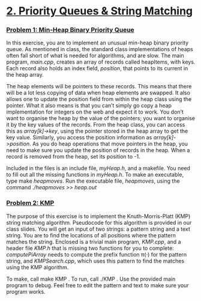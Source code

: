 # <ins>2. Priority Queues & String Matching</ins>
### <ins>Problem 1: Min-Heap Binary Priority Queue</ins>
In this exercise, you are to implement an unusual min-heap binary priority queue. As mentioned in class, the standard class implementations of heaps often fall short of what is needed for algorithms, and are slow. The main program, *main.cpp*, creates an array of records called heapItems, with keys. Each record also holds an index field, *position*, that points to its current in the heap array.

The heap elements will be pointers to these records. This means that there will be a lot less copying of data when heap elements are swapped. It also allows one to update the position field from within the heap class using the pointer. What it also means is that you can’t simply go copy a heap implementation for integers on the web and expect it to work. You don’t want to organise the heap by the value of the pointers; you want to organise it by the key values of the records. From the heap class, you can access this as *array[k]->key*, using the pointer stored in the heap array to get the key value. Similarly, you access the position information as *array[k]->position*. As you do heap operations that move pointers in the heap, you need to make sure you update the position of records in the heap. When a record is removed from the heap, set its position to -1.

Included in the files is an include file, *myHeap.h*, and a makefile. You need to fill out all the missing functions in *myHeap.h*. To make an executable, type make *heapmoves*. Run the executable file, *heapmoves*, using the command 
*./heapmoves >> heap.out*


### <ins>Problem 2: KMP</ins>
The purpose of this exercise is to implement the Knuth-Morris-Platt (KMP) string matching algorithm. Pseudocode for this algorithm is provided in our class slides. You will get an input of two strings: a pattern string and a text string. You are to find the locations of all positions where the pattern matches the string. Enclosed is a trivial main program, *KMP.cpp*, and a header file *KMP.h* that is missing two functions for you to complete: *computePiArray* needs to compute the prefix function 
π(·) for the pattern string, and *KMPSearch.cpp*, which uses this pattern to find the matches using the KMP algorithm.

To make, call make KMP . To run, call ./KMP . Use the provided main program to debug. Feel free to edit the pattern and text to make sure your program works.
